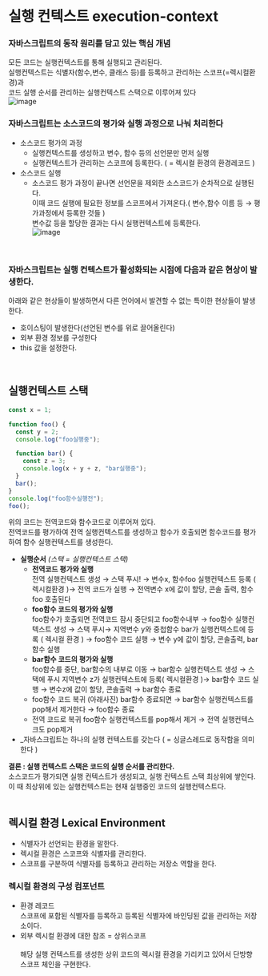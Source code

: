 # 실행 컨텍스트 execution-context
### 자바스크립트의 동작 원리를 담고 있는 핵심 개념

모든 코드는 실행컨텍스트를 통해 실행되고 관리된다.<br>
실행컨텍스트는 식별자(함수,변수, 클래스 등)를 등록하고 관리하는 스코프(=렉시컬환경)과<br>
코드 실행 순서를 관리하는 실행컨텍스트 스택으로 이루어져 있다<br>
![image](https://user-images.githubusercontent.com/85012454/236649058-3b1cc943-08ed-4f8a-b37c-135d27bc45d5.png)

### 자바스크립트는 소스코드의 평가와 실행 과정으로 나눠 처리한다
- 소스코드 평가의 과정
  - 실행컨텍스트를 생성하고 변수, 함수 등의 선언문만 먼저 실행
  - 실행컨텍스트가 관리하는 스코프에 등록한다. ( = 렉시컬 환경의 환경레코드 ) 
- 소스코드 실행
  - 소스코드 평가 과정이 끝나면 선언문을 제외한 소스코드가 순차적으로 실행된다.<br>
    이때 코드 실행에 필요한 정보를 스코프에서 가져온다.( 변수,함수 이름 등 → 평가과정에서 등록한 것들 )<br>
    변수값 등을 할당한 결과는 다시 실행컨텍스트에 등록한다.<br>
![image](https://user-images.githubusercontent.com/85012454/236649073-31eda9dd-cf43-4de2-84bf-0676ec5ffafb.png)
<br>

### 자바스크립트는 실행 컨텍스트가 활성화되는 시점에 다음과 같은 현상이 발생한다. 
아래와 같은 현상들이 발생하면서 다른 언어에서 발견할 수 없는 특이한 현상들이 발생한다.
- 호이스팅이 발생한다(선언된 변수를 위로 끌어올린다)
- 외부 환경 정보를 구성한다
- this 값을 설정한다.
<br>


## **실행컨텍스트 스택**

```jsx
const x = 1;

function foo() {
  const y = 2;
  console.log("foo실행중");

  function bar() {
    const z = 3;
    console.log(x + y + z, "bar실행중");
  }
  bar();
}
console.log("foo함수실행전");
foo();
```

위의 코드는 전역코드와 함수코드로 이루어져 있다.<br>
전역코드를 평가하여 전역 실행컨텍스트를 생성하고 함수가 호출되면 함수코드를 평가하여 함수 실행컨텍스트를 생성한다.

- **실행순서** _(스택 = 실행컨텍스트 스택)_
  - **전역코드 평가와 실행**<br>
    전역 실행컨텍스트 생성 → 스택 푸시! → 변수x, 함수foo 실행컨텍스트 등록 ( 렉시컬환경 )→
    전역 코드가 실행 → 전역변수 x에 값이 할당, 콘솔 출력, 함수foo 호출된다
  - **foo함수 코드의 평가와 실행**<br>
    foo함수가 호출되면 전역코드 잠시 중단되고 foo함수내부 → foo함수 실행컨텍스트 생성 →
    스택 푸시→ 지역변수 y와 중첩함수 bar가 실행컨텍스트에 등록 ( 렉시컬 환경 ) →
    foo함수 코드 실행 → 변수 y에 값이 할당, 콘솔출력, bar함수 실행
  - **bar함수 코드의 평가와 실행**<br>
    foo함수를 중단, bar함수의 내부로 이동 → bar함수 실행컨텍스트 생성 → 스택에 푸시
    지역변수 z가 실행컨텍스트에 등록( 렉시컬환경 )→
    bar함수 코드 실행 → 변수z에 값이 할당, 콘솔출력 → bar함수 종료
  - foo함수 코드 복귀 (아래사진)
    bar함수 종료되면 → bar함수 실행컨텍스트를 pop해서 제거한다 → foo함수 종료
  - 전역 코드로 복귀
    foo함수 실행컨텍스트를 pop해서 제거 → 전역 실행컨텍스크도 pop제거
- _자바스크립트는 하나의 실행 컨텍스트를 갖는다 ( = 싱글스레드로 동작함을 의미한다 )<br>

**결론 : 실행 컨텍스트 스택은 코드의 실행 순서를 관리한다.**<br>
소스코드가 평가되면 실행 컨텍스트가 생성되고, 실행 컨텍스트 스택 최상위에 쌓인다.<br>
이 때 최상위에 있는 실행컨텍스트는 현재 실행중인 코드의 실행컨텍스트다.
<br>
<br>

## 렉시컬 환경 Lexical Environment

- 식별자가 선언되는 환경을 말한다.
- 렉시컬 환경은 스코프와 식별자를 관리한다.
- 스코프를 구분하여 식별자를 등록하고 관리하는 저장소 역할을 한다.

### 렉시컬 환경의 구성 컴포넌트

- 환경 레코드<br>
  스코프에 포함된 식별자를 등록하고 등록된 식별자에 바인딩된 값을 관리하는 저장소이다.
- 외부 렉시컬 환경에 대한 참조 = 상위스코프<br>  
  해당 실행 컨텍스트를 생성한 상위 코드의 렉시컬 환경을 가리키고 있어서 단방향 스코프 체인을 구현한다.
